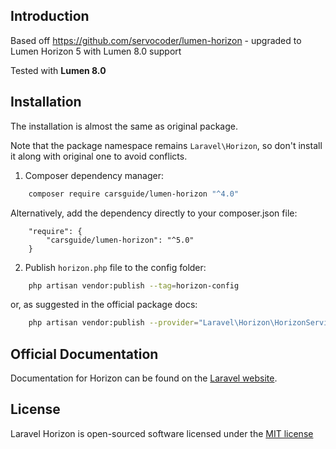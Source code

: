 ## Introduction

Based off https://github.com/servocoder/lumen-horizon - upgraded to Lumen Horizon 5 with Lumen 8.0 support

Tested with **Lumen 8.0**

## Installation

The installation is almost the same as original package.

Note that the package namespace remains `Laravel\Horizon`, so don't install it along with original one to avoid conflicts.  

1. Composer dependency manager:

```bash
    composer require carsguide/lumen-horizon "^4.0"
```

Alternatively, add the dependency directly to your composer.json file:

```
    "require": {
        "carsguide/lumen-horizon": "^5.0"
    }
```

2. Publish `horizon.php` file to the config folder:

```bash
    php artisan vendor:publish --tag=horizon-config
```

or, as suggested in the official package docs:

```bash
    php artisan vendor:publish --provider="Laravel\Horizon\HorizonServiceProvider"
```


## Official Documentation

Documentation for Horizon can be found on the [Laravel website](http://laravel.com/docs/master/horizon).


## License

Laravel Horizon is open-sourced software licensed under the [MIT license](http://opensource.org/licenses/MIT)
